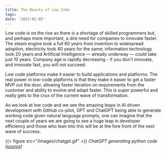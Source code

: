 ```yaml
---
title: The Beauty of Low Code
tags: 
date: '2023-01-05'
---
```


<!--more-->

Low code is on the rise as there is a shortage of skilled programmers but, and perhaps more important, a dire need for companies to innovate faster. The steam engine took a full 80 years from invention to widespread adoption, electricity took 40 years for the same; information technology took 20 years and Artificial Intelligence — already underway — could take just 10 years. Company age is rapidly decreasing - if you don't innovate, and innovate fast, you will not succeed.

Low code platforms make it easier to build applications and platforms. The real power in low-code platforms is that they make it easier to get a faster MVP out the door, allowing faster iteration on requirements from the customer and ability to evolve and adapt faster. This is super powerful and really gets to the crux of the current wave of transformation.

As we look at low code and we see the amazing leaps in AI driven development with GitHub co-pilot, GPT and ChatGPT being able to generate working code given natural language prompts, one can imagine that the next couple of years we are going to see a huge leap in developer efficiency and those who lean into this will be at the fore front of the next wave of success.

{{< figure src="/images/chatgpt.gif" >}}
*ChatGPT generating python code ([source](https://medium.com/geekculture/hey-chatgpt-solve-these-coding-tasks-using-python-b2e7482f2c18))*

